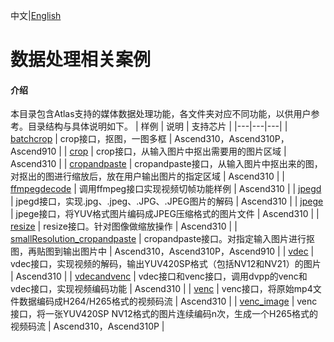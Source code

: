 中文|[English](README.md)

#  数据处理相关案例

#### 介绍
本目录包含Atlas支持的媒体数据处理功能，各文件夹对应不同功能，以供用户参考。目录结构与具体说明如下。
| 样例  | 说明  | 支持芯片 |
|---|---|---|
| [batchcrop](./batchcrop)  | crop接口，抠图，一图多框  | Ascend310，Ascend310P，Ascend910 |
| [crop](./crop)  | crop接口，从输入图片中抠出需要用的图片区域  | Ascend310 |
| [cropandpaste](./cropandpaste)  | cropandpaste接口，从输入图片中抠出来的图，对抠出的图进行缩放后，放在用户输出图片的指定区域 | Ascend310 |
| [ffmpegdecode](./ffmpegdecode) | 调用ffmpeg接口实现视频切帧功能样例 | Ascend310 |
| [jpegd](./jpegd)  | jpegd接口，实现.jpg、.jpeg、.JPG、.JPEG图片的解码  | Ascend310 |
| [jpege](./jpege)  | jpege接口，将YUV格式图片编码成JPEG压缩格式的图片文件  | Ascend310 |
| [resize](./resize)  | resize接口。针对图像做缩放操作  | Ascend310 |
| [smallResolution_cropandpaste](./smallResolution_cropandpaste)  | cropandpaste接口。对指定输入图片进行抠图，再贴图到输出图片中  | Ascend310，Ascend310P，Ascend910 |
| [vdec](./vdec)  | vdec接口，实现视频的解码，输出YUV420SP格式（包括NV12和NV21）的图片  | Ascend310 |
| [vdecandvenc](./vdecandvenc)  | vdec接口和venc接口，调用dvpp的venc和vdec接口，实现视频编码功能  | Ascend310 |
| [venc](./venc) | venc接口，将原始mp4文件数据编码成H264/H265格式的视频码流 | Ascend310 |
| [venc_image](./venc_image) | venc接口，将一张YUV420SP NV12格式的图片连续编码n次，生成一个H265格式的视频码流 | Ascend310，Ascend310P |